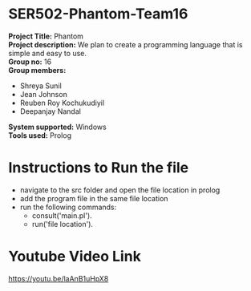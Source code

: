# SER502-Phantom-Team16
**Project Title:** Phantom\
**Project description:** We plan to create a programming language that is simple and easy to use.\
**Group no:** 16\
**Group members:** 
- Shreya Sunil
- Jean Johnson
- Reuben Roy Kochukudiyil
- Deepanjay Nandal
 
**System supported:** Windows \
**Tools used:** Prolog

# Instructions to Run the file
- navigate to the src folder and open the file location in prolog
- add the program file in the same file location
- run the following commands:
  - consult('main.pl').
  - run('file location').

# Youtube Video Link
https://youtu.be/laAnB1uHpX8
